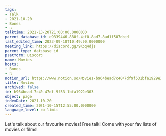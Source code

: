 ```yaml
---
tags:
- Talk
- 2021-10-20
- Bones
- π
talktime: 2021-10-20T21:00:00.0000000
parent_database_id: e9339446-880f-4ef0-8ad7-8ad1f507dded
last_edited_time: 2023-09-18T10:49:00.0000000
meeting_link: https://discord.gg/9Kbq4djs
parent_type: database_id
platform: Discord
name: Movies
hosts:
- Bones
- π
notion_url: https://www.notion.so/Movies-b964bead7c4047df9f531bfa1929e303
title: Movies
archived: false
id: b964bead-7c40-47df-9f53-1bfa1929e303
object: page
indexDate: 2021-10-20
created_time: 2021-10-15T12:55:00.0000000
language_level: No limit
---
```


Let's talk about our favourite movies!
Free talk! Come with your fav lists of movies or films!


